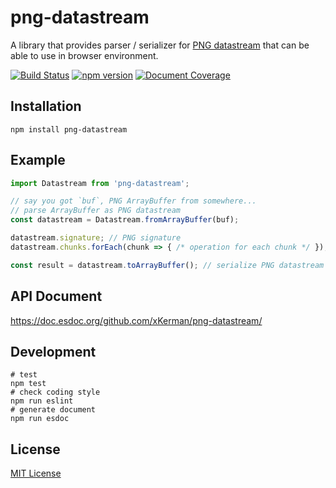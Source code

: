 # png-datastream

A library that provides parser / serializer for [PNG datastream](https://www.w3.org/TR/PNG/#4Concepts.Format) that can be able to use in browser environment.

[![Build Status](https://travis-ci.org/xKerman/png-datastream.svg?branch=master)](https://travis-ci.org/xKerman/png-datastream)
[![npm version](https://badge.fury.io/js/png-datastream.svg)](https://badge.fury.io/js/png-datastream)
[![Document Coverage](https://doc.esdoc.org/github.com/xKerman/png-datastream/badge.svg)](https://doc.esdoc.org/github.com/xKerman/png-datastream/)


## Installation

`npm install png-datastream`


## Example

```js
import Datastream from 'png-datastream';

// say you got `buf`, PNG ArrayBuffer from somewhere...
// parse ArrayBuffer as PNG datastream
const datastream = Datastream.fromArrayBuffer(buf);

datastream.signature; // PNG signature
datastream.chunks.forEach(chunk => { /* operation for each chunk */ });

const result = datastream.toArrayBuffer(); // serialize PNG datastream as ArrayBuffer
```


## API Document

https://doc.esdoc.org/github.com/xKerman/png-datastream/


## Development

```
# test
npm test
# check coding style
npm run eslint
# generate document
npm run esdoc
```


## License

[MIT License](http://xkerman.mit-license.org/2016)
